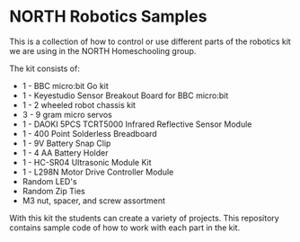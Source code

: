 # NORTH Robotics Samples

This is a collection of how to control or use different parts of the robotics kit we are using in the NORTH Homeschooling group.

The kit consists of:

 * 1 - BBC micro:bit Go kit
 * 1 - Keyestudio Sensor Breakout Board for BBC micro:bit
 * 1 - 2 wheeled robot chassis kit
 * 3 - 9 gram micro servos
 * 1 - DAOKI 5PCS TCRT5000 Infrared Reflective Sensor Module
 * 1 - 400 Point Solderless Breadboard
 * 1 - 9V Battery Snap Clip
 * 1 - 4 AA Battery Holder
 * 1 - HC-SR04 Ultrasonic Module Kit
 * 1 - L298N Motor Drive Controller Module
 * Random LED's
 * Random Zip Ties
 * M3 nut, spacer, and screw assortment

With this kit the students can create a variety of projects.  This repository contains sample code of how to work with each part in the kit.
